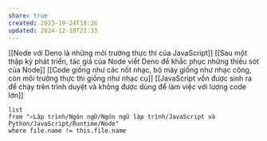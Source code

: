 ```yaml
---
share: true
created: 2023-10-24T18:26
updated: 2024-12-18T21:33
---
```

[[Node với Deno là những môi trường thực thi của JavaScript]]
[[Sau một thập kỷ phát triển, tác giả của Node viết Deno để khắc phục những thiếu sót của Node]]
[[Code giống như các nốt nhạc, bộ máy giống như nhạc công, còn môi trường thực thi giống như nhạc cụ]]
[[JavaScript vốn được sinh ra để chạy trên trình duyệt và không được dùng để làm việc với lượng code lớn]]

```dataview
list 
from "✍️Lập trình/Ngôn ngữ/Ngôn ngữ lập trình/JavaScript và Python/JavaScript/Runtime/Node" 
where file.name != this.file.name
```